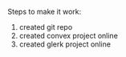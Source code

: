 Steps to make it work:

1. created git repo
2. created convex project online
3. created glerk project online